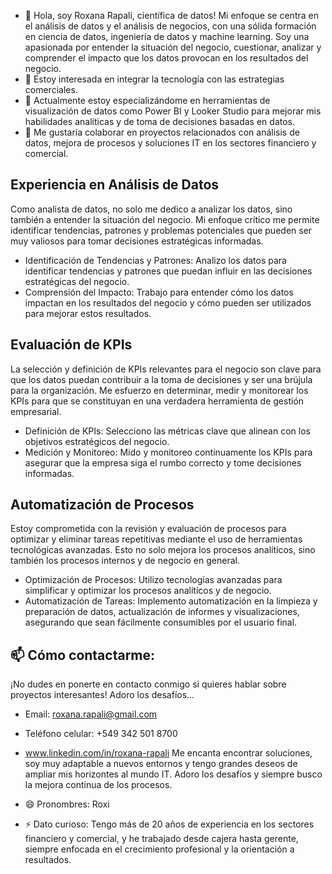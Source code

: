 - 👋 Hola, soy Roxana Rapali, científica de datos! Mi enfoque se centra en el análisis de datos y el análisis de negocios, con una sólida formación en ciencia de datos, ingeniería de datos y machine learning. Soy una apasionada por entender la situación del negocio, cuestionar, analizar y comprender el impacto que los datos provocan en los resultados del negocio.
- 👀 Estoy interesada en integrar la tecnología con las estrategias comerciales.
- 🌱 Actualmente estoy especializándome en herramientas de visualización de datos como Power BI y Looker Studio para mejorar mis habilidades analíticas y de toma de decisiones basadas en datos.
- 💞️ Me gustaría colaborar en proyectos relacionados con análisis de datos, mejora de procesos y soluciones IT en los sectores financiero y comercial.

## **Experiencia en Análisis de Datos**
Como analista de datos, no solo me dedico a analizar los datos, sino también a entender la situación del negocio. Mi enfoque crítico me permite identificar tendencias, patrones y problemas potenciales que pueden ser muy valiosos para tomar decisiones estratégicas informadas.
* Identificación de Tendencias y Patrones: Analizo los datos para identificar tendencias y patrones que puedan influir en las decisiones estratégicas del negocio.
* Comprensión del Impacto: Trabajo para entender cómo los datos impactan en los resultados del negocio y cómo pueden ser utilizados para mejorar estos resultados.

## **Evaluación de KPIs**
La selección y definición de KPIs relevantes para el negocio son clave para que los datos puedan contribuir a la toma de decisiones y ser una brújula para la organización. Me esfuerzo en determinar, medir y monitorear los KPIs para que se constituyan en una verdadera herramienta de gestión empresarial.
* Definición de KPIs: Selecciono las métricas clave que alinean con los objetivos estratégicos del negocio.
* Medición y Monitoreo: Mido y monitoreo continuamente los KPIs para asegurar que la empresa siga el rumbo correcto y tome decisiones informadas.

## **Automatización de Procesos**
Estoy comprometida con la revisión y evaluación de procesos para optimizar y eliminar tareas repetitivas mediante el uso de herramientas tecnológicas avanzadas. Esto no solo mejora los procesos analíticos, sino también los procesos internos y de negocio en general.
* Optimización de Procesos: Utilizo tecnologías avanzadas para simplificar y optimizar los procesos analíticos y de negocio.
* Automatización de Tareas: Implemento automatización en la limpieza y preparación de datos, actualización de informes y visualizaciones, asegurando que sean fácilmente consumibles por el usuario final.

## 📫 Cómo contactarme: 
¡No dudes en ponerte en contacto conmigo si quieres hablar sobre proyectos interesantes! Adoro los desafíos...

  - Email: roxana.rapali@gmail.com
  - Teléfono celular: +549 342 501 8700
  - www.linkedin.com/in/roxana-rapali
Me encanta encontrar soluciones, soy muy adaptable a nuevos entornos y tengo grandes deseos de ampliar mis horizontes al mundo IT. Adoro los desafíos y siempre busco la mejora continua de los procesos.
  
- 😄 Pronombres: Roxi
- ⚡ Dato curioso: Tengo más de 20 años de experiencia en los sectores financiero y comercial, y he trabajado desde cajera hasta gerente, siempre enfocada en el crecimiento profesional y la orientación a resultados.
